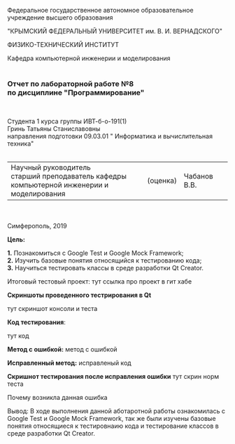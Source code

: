 Федеральное государственное автономное образовательное учреждение высшего образования  

"КРЫМСКИЙ ФЕДЕРАЛЬНЫЙ УНИВЕРСИТЕТ им. В. И. ВЕРНАДСКОГО"  

ФИЗИКО-ТЕХНИЧЕСКИЙ ИНСТИТУТ  

Кафедра компьютерной инженерии и моделирования
<br/></br>


### Отчет по лабораторной работе №8 </br> по дисциплине "Программирование"
<br/>

Студента 1 курса группы ИВТ-б-о-191(1)  
Гринь Татьяны Станиславовны </br>
направления подготовки 09.03.01 " Информатика и вычислительная техника"  
<br/>

<table>
<tr><td>Научный руководитель<br/> старший преподаватель кафедры<br/> компьютерной инженерии и моделирования</td>
<td>(оценка)</td>
<td>Чабанов В.В.</td>
</tr>
</table>
<br/><br/>
​
Симферополь, 2019

__Цель:__ </tr>

__1.__ Познакомиться с Google Test и Google Mock Framework;<br/>
__2.__ Изучить базовые понятия относящийся к тестированию кода;<br/>
__3.__ Научиться тестировать классы в среде разработки Qt Creator.<br/>

Итоговый тестовый проект: 
тут ссылка про проект в гит хабе

__Скриншоты проведенного тестрирования в Qt__

тут скриншот консоли и теста 

__Код тестирования__:

тут код 

__Метод с ошибкой:__
метод с ошибкой

__Исправленный метод:__
исправленый код 

__Скришнот тестирования после исправления ошибки__
тут скрин норм теста

Почему возникла данная ошибка

Вывод: 
В ходе выполнения данной аботаротной работы ознакомилась с Google Test и Google Mock Framework, так же были изучены базовые понятия относящиеся к тестировнаию кода и тестирование классов в среде разработки Qt Creator.

